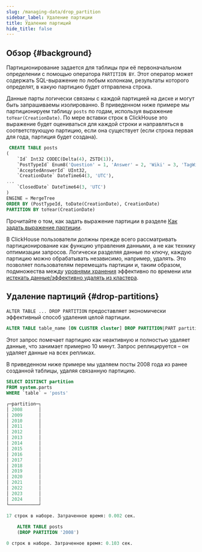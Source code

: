 ```yaml
---
slug: /managing-data/drop_partition
sidebar_label: Удаление партиции
title: Удаление партиций
hide_title: false
---
```


## Обзор {#background}

Партиционирование задается для таблицы при её первоначальном определении с помощью оператора `PARTITION BY`. Этот оператор может содержать SQL-выражение по любым колонкам, результаты которого определят, в какую партицию будет отправлена строка.

Данные парты логически связаны с каждой партицией на диске и могут быть запрашиваемы изолированно. В приведенном ниже примере мы партиционируем таблицу `posts` по годам, используя выражение `toYear(CreationDate)`. По мере вставки строк в ClickHouse это выражение будет оцениваться для каждой строки и направляться в соответствующую партицию, если она существует (если строка первая для года, партиция будет создана).

```sql
 CREATE TABLE posts
(
	`Id` Int32 CODEC(Delta(4), ZSTD(1)),
	`PostTypeId` Enum8('Question' = 1, 'Answer' = 2, 'Wiki' = 3, 'TagWikiExcerpt' = 4, 'TagWiki' = 5, 'ModeratorNomination' = 6, 'WikiPlaceholder' = 7, 'PrivilegeWiki' = 8),
	`AcceptedAnswerId` UInt32,
	`CreationDate` DateTime64(3, 'UTC'),
...
	`ClosedDate` DateTime64(3, 'UTC')
)
ENGINE = MergeTree
ORDER BY (PostTypeId, toDate(CreationDate), CreationDate)
PARTITION BY toYear(CreationDate)
```

Прочитайте о том, как задать выражение партиции в разделе [Как задать выражение партиции](/sql-reference/statements/alter/partition/#how-to-set-partition-expression).

В ClickHouse пользователи должны прежде всего рассматривать партиционирование как функцию управления данными, а не как технику оптимизации запросов. Логически разделяя данные по ключу, каждую партицию можно обрабатывать независимо, например, удалять. Это позволяет пользователям перемещать партиции и, таким образом, подмножества между [уровнями хранения](/integrations/s3#storage-tiers) эффективно по времени или [истекать данные/эффективно удалять из кластера](/sql-reference/statements/alter/partition).

## Удаление партиций {#drop-partitions}

`ALTER TABLE ... DROP PARTITION` предоставляет экономически эффективный способ удаления целой партиции.

```sql
ALTER TABLE table_name [ON CLUSTER cluster] DROP PARTITION|PART partition_expr
```

Этот запрос помечает партицию как неактивную и полностью удаляет данные, что занимает примерно 10 минут. Запрос реплицируется – он удаляет данные на всех репликах.

В приведенном ниже примере мы удаляем посты 2008 года из ранее созданной таблицы, удаляя связанную партицию.

```sql
SELECT DISTINCT partition
FROM system.parts
WHERE `table` = 'posts'

┌─partition─┐
│ 2008  	│
│ 2009  	│
│ 2010  	│
│ 2011  	│
│ 2012  	│
│ 2013  	│
│ 2014  	│
│ 2015  	│
│ 2016  	│
│ 2017  	│
│ 2018  	│
│ 2019  	│
│ 2020  	│
│ 2021  	│
│ 2022  	│
│ 2023  	│
│ 2024  	│
└───────────┘

17 строк в наборе. Затраченное время: 0.002 сек.
	
	ALTER TABLE posts
	(DROP PARTITION '2008')

0 строк в наборе. Затраченное время: 0.103 сек.
```
